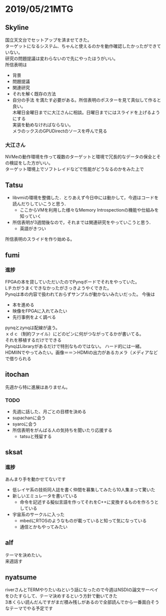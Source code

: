 # 2019/05/21MTG  
## Skyline  
国立天文台でセットアップを済ませてきた。  
ターゲットになるシステム、ちゃんと使えるのかを動作確認したかったができていない。  
研究の問題提議は変わらないので先にやったほうがいい。  
所信表明は
- 背景
- 問題提議
- 関連研究
- それを解く既存の方法
- 自分の手法
を満たす必要がある。所信表明のポスターを見て真似して作ると良い。  
木曜日金曜日までに大江さんに相談。日曜日までにはスライドを上げるようにする  
実装を勧めなければならない。  
メラのックスのGPUDirectのソースを呼んで見る  
### 大江さん
NVMeの動作環境を作って複数のターゲットと環境で冗長的なデータの保全とその検証をした方がいい。  
ターゲット環境上でソフトレイドなどで性能がどうなるのかをみた上で

## Tatsu
- libvmiの環境を整備した．とりあえず今日中には動かして，今週はコードを読んだりしていこうと思う．
  - ここからVMを利用した様々なMemory Introspectionの機能や仕組みを知っていく
- 所信表明が3週間後なので，それまでは関連研究をやっていこうと思う．
  - 英語がきつい

所信表明のスライドを作り始める。  

## fumi
### 進捗
FPGAの本を貸していただいたのでPynqボードでそれをやっていた。  
Lチカがうまくできなかったがさっきようやくできた。  
Pynqは本の内容で扱われておらずサンプルが動かないみたいだった。
今後は  
- 本を進める  
- 映像をFPGAに入れてみたい
- 先行事例をよく調べる

pynqとzynqは配線が違う。  
ｘｄｃ（制約ファイル）にどのピンに何がつながってるかが書いてる。  
それを移植するだけでできる  
PynqはLibraryがあるだけで特別なものではない。  ハード的には一緒。  
HDMIINでやってみたい。画像＝＝＞HDMIの出力があるカメラ（メディアなどで借りられる  
## itochan
先週から特に進展はありません。

### TODO
- 先週に話した、月ごとの目標を決める
- supachanに会う
- syaroに会う
- 所信表明をがんばる人の気持ちを聞いたり応援する
  - tatsuと残留する

## sksat
### 進捗
あんまり手を動かせてないです
- 低レイヤ系の技術同人誌を書く仲間を募集してみたら10人集まって驚いた
- 新しいエミュレータを書いている
    - 命令を記述する擬似言語を作ってそれをC++に変換するものを作ろうとしている
- 宇宙系のサークルに入った
    - mbedにRTOSのようなものが載っていると知って気になっている
    - 通信とかもやってみたい

## alf
テーマを決めたい。  
来週話す  

## nyatsume
riverさんとTERMやりたいねという話になったので今週はNSDIの論文サーベイをひたすらして、テーマ決めするという方針で動いてきた  
3本くらい読んだんですがまだ積み残しがあるので全部読んでから一番面白そうなテーマでやる予定です  